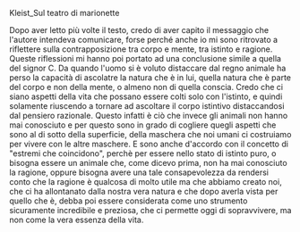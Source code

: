 Kleist_Sul teatro di marionette

Dopo aver letto più volte il testo, credo di aver capito il messaggio che l'autore intendeva comunicare, forse perché anche io mi sono ritrovato a riflettere sulla contrapposizione tra corpo e mente, 
tra istinto e ragione. Queste riflessioni mi hanno poi portato ad una conclusione simile a quella del signor C. Da quando l'uomo si è voluto distaccare dal regno animale ha perso la capacità di ascolatre la natura che è in lui, quella natura che è parte del corpo e non della mente, o almeno non di quella conscia. Credo che ci siano aspetti della vita che possano essere colti solo con l'istinto, e quindi solamente riuscendo a tornare ad ascoltare il corpo istintivo distaccandosi dal pensiero razionale. Questo infatti è ciò che invece gli animali non hanno mai conosciuto e per questo sono in grado di cogliere quegli aspetti che sono al di sotto della superficie, della maschera che noi umani ci costruiamo per vivere con le altre maschere. E sono anche d'accordo con il concetto di "estremi che coincidono", perchè per essere nello stato di istinto puro, o bisogna essere un animale che, come dicevo prima, non ha mai conosciuto la ragione, oppure bisogna avere una tale consapevolezza da rendersi conto che la ragione è qualcosa di molto utile ma che abbiamo creato noi, che ci ha allontanato dalla nostra vera natura e che dopo averla vista per quello che è, debba poi essere considerata come uno strumento sicuramente incredibile e preziosa, che ci permette oggi di sopravvivere, ma non come la vera essenza della vita. 